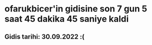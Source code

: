 # ofarukbicer'in gidisine son 7 gun 5 saat 45 dakika 45 saniye kaldi

## Gidis tarihi: 30.09.2022 :(